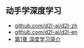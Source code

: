 ## 动手学深度学习
- [github.com/d2l-ai/d2l-zh](https://github.com/d2l-ai/d2l-zh)
- [github.com/d2l-ai/d2l-en](https://github.com/d2l-ai/d2l-en)
- [第1章 深度学习简介](chapter1.md)